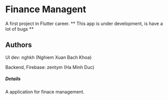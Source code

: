 # **Finance Managent**

A first project in Flutter career.
** This app is under development, is have a lot of bugs **

## Authors 

UI dev: nghkh (Nghiem Xuan Bach Khoa)

Backend, Firebase: zentym (Ha Minh Duc)

##### Details

A application for finace management.